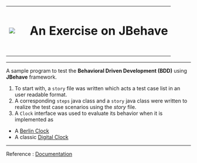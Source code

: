 

<table border="0">
	<tr>
		<td>
			<img src="https://jbehave.org/images/jbehave-logo.png" />
		</td>
		<td>
			&nbsp;&nbsp;
		</td>
		<td>
			<h1>An Exercise on JBehave<h1>
		</td>
	</tr>
</table>
<hr/> 



A sample program to test the **Behavioral Driven Development (BDD)** using **JBehave** framework. 

1.  To start with, a `story` file was written which acts a test case list in an user readable format.
2. A corresponding `steps` java class and a `story` java class were written to realize the test case scenarios using the _story_ file.
3. A `Clock` interface was used to evaluate its behavior when it is implemented as 
 * A [Berlin Clock](https://en.wikipedia.org/wiki/Mengenlehreuhr)
 * A classic [Digital Clock](https://en.wikipedia.org/wiki/Digital_clock)

***
Reference : [Documentation](https://jbehave.org/)